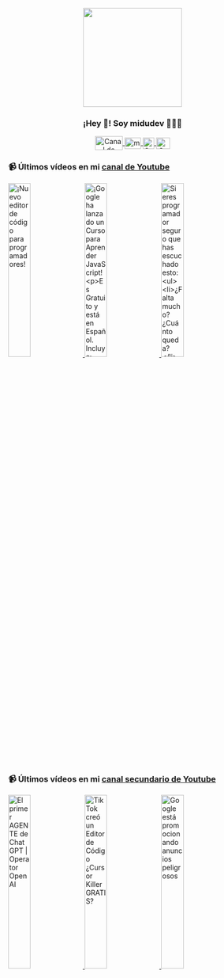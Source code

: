 <p align="center" width="300">
   <img align="center" width="200" src="https://user-images.githubusercontent.com/1561955/106762302-fda9de00-6635-11eb-99be-3ef744e60c0e.png" />
   <h3 align="center">¡Hey 👋! Soy midudev 👨🏻‍💻</h3>
</p>

<p align="center">
   <a href="https://twitch.tv/midudev" target="blank">
    <img align="center" src="https://upload.wikimedia.org/wikipedia/commons/c/ce/Twitch_logo_2019.svg" alt="Canal de Twitch de midudev" height="28px" width="56px" />
  </a>
  <span style="width: 8px;"> </span>
   <a href="https://youtube.com/midudev" target="blank">
    <img align="center" src="https://upload.wikimedia.org/wikipedia/commons/0/09/YouTube_full-color_icon_%282017%29.svg" alt="midudev" height="23px" width="33px" />
  </a>
  <span style="width: 8px;"> </span>
  <a href="https://instagram.com/midu.dev" target="blank">
    <img align="center" src="https://upload.wikimedia.org/wikipedia/commons/e/e7/Instagram_logo_2016.svg" alt="Canal de Instagram de midu.dev" height="23px" width="23px" />
  </a>
  <span style="width: 8px;"> </span>
  <a href="https://twitter.com/midudev" target="blank">
    <img align="center" src="https://upload.wikimedia.org/wikipedia/commons/thumb/6/6f/Logo_of_Twitter.svg/2491px-Logo_of_Twitter.svg.png" alt="Canal de Twitter de midudev" height="23px" width="28px" />
  </a>
</p>

### 📹 Últimos vídeos en mi [canal de Youtube](https://youtube.com/midudev?sub_confirmation=1)

<a href='https://youtu.be/phL63O4nWC0' target='_blank'>
  <img width='30%' src='https://img.youtube.com/vi/phL63O4nWC0/mqdefault.jpg' alt='¡Nuevo editor de código para programadores!' />
</a>
<a href='https://youtu.be/H82u2B4Z1iY' target='_blank'>
  <img width='30%' src='https://img.youtube.com/vi/H82u2B4Z1iY/mqdefault.jpg' alt='¡Google ha lanzado un Curso para Aprender JavaScript!

Es Gratuito y está en Español. Incluye:
- Tip' />
</a>
<a href='https://youtu.be/z1nDLOB11Jk' target='_blank'>
  <img width='30%' src='https://img.youtube.com/vi/z1nDLOB11Jk/mqdefault.jpg' alt='Si eres programador seguro que has escuchado esto:

- ¿Falta mucho? ¿Cuánto queda?
- ¿Estará listo p' />
</a>

### 📹 Últimos vídeos en mi [canal secundario de Youtube](https://youtube.com/midulive?sub_confirmation=1)

<a href='https://youtu.be/cT9zDGWokuY' target='_blank'>
  <img width='30%' src='https://img.youtube.com/vi/cT9zDGWokuY/mqdefault.jpg' alt='El primer AGENTE de ChatGPT | Operator OpenAI' />
</a>
<a href='https://youtu.be/BlMn7dx8PeI' target='_blank'>
  <img width='30%' src='https://img.youtube.com/vi/BlMn7dx8PeI/mqdefault.jpg' alt='TikTok creó un Editor de Código ¿Cursor Killer GRATIS?' />
</a>
<a href='https://youtu.be/BeOG7rCvBV0' target='_blank'>
  <img width='30%' src='https://img.youtube.com/vi/BeOG7rCvBV0/mqdefault.jpg' alt='Google está promocionando anuncios peligrosos' />
</a>